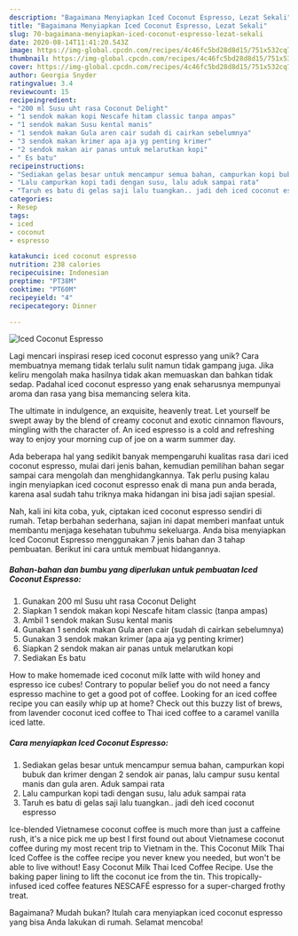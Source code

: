 ```yaml
---
description: "Bagaimana Menyiapkan Iced Coconut Espresso, Lezat Sekali"
title: "Bagaimana Menyiapkan Iced Coconut Espresso, Lezat Sekali"
slug: 70-bagaimana-menyiapkan-iced-coconut-espresso-lezat-sekali
date: 2020-08-14T11:41:20.543Z
image: https://img-global.cpcdn.com/recipes/4c46fc5bd28d8d15/751x532cq70/iced-coconut-espresso-foto-resep-utama.jpg
thumbnail: https://img-global.cpcdn.com/recipes/4c46fc5bd28d8d15/751x532cq70/iced-coconut-espresso-foto-resep-utama.jpg
cover: https://img-global.cpcdn.com/recipes/4c46fc5bd28d8d15/751x532cq70/iced-coconut-espresso-foto-resep-utama.jpg
author: Georgia Snyder
ratingvalue: 3.4
reviewcount: 15
recipeingredient:
- "200 ml Susu uht rasa Coconut Delight"
- "1 sendok makan kopi Nescafe hitam classic tanpa ampas"
- "1 sendok makan Susu kental manis"
- "1 sendok makan Gula aren cair sudah di cairkan sebelumnya"
- "3 sendok makan krimer apa aja yg penting krimer"
- "2 sendok makan air panas untuk melarutkan kopi"
- " Es batu"
recipeinstructions:
- "Sediakan gelas besar untuk mencampur semua bahan, campurkan kopi bubuk dan krimer dengan 2 sendok air panas, lalu campur susu kental manis dan gula aren. Aduk sampai rata"
- "Lalu campurkan kopi tadi dengan susu, lalu aduk sampai rata"
- "Taruh es batu di gelas saji lalu tuangkan.. jadi deh iced coconut espresso"
categories:
- Resep
tags:
- iced
- coconut
- espresso

katakunci: iced coconut espresso 
nutrition: 238 calories
recipecuisine: Indonesian
preptime: "PT38M"
cooktime: "PT60M"
recipeyield: "4"
recipecategory: Dinner

---
```



![Iced Coconut Espresso](https://img-global.cpcdn.com/recipes/4c46fc5bd28d8d15/751x532cq70/iced-coconut-espresso-foto-resep-utama.jpg)

Lagi mencari inspirasi resep iced coconut espresso yang unik? Cara membuatnya memang tidak terlalu sulit namun tidak gampang juga. Jika keliru mengolah maka hasilnya tidak akan memuaskan dan bahkan tidak sedap. Padahal iced coconut espresso yang enak seharusnya mempunyai aroma dan rasa yang bisa memancing selera kita.

The ultimate in indulgence, an exquisite, heavenly treat. Let yourself be swept away by the blend of creamy coconut and exotic cinnamon flavours, mingling with the character of. An iced espresso is a cold and refreshing way to enjoy your morning cup of joe on a warm summer day.

Ada beberapa hal yang sedikit banyak mempengaruhi kualitas rasa dari iced coconut espresso, mulai dari jenis bahan, kemudian pemilihan bahan segar sampai cara mengolah dan menghidangkannya. Tak perlu pusing kalau ingin menyiapkan iced coconut espresso enak di mana pun anda berada, karena asal sudah tahu triknya maka hidangan ini bisa jadi sajian spesial.


Nah, kali ini kita coba, yuk, ciptakan iced coconut espresso sendiri di rumah. Tetap berbahan sederhana, sajian ini dapat memberi manfaat untuk membantu menjaga kesehatan tubuhmu sekeluarga. Anda bisa menyiapkan Iced Coconut Espresso menggunakan 7 jenis bahan dan 3 tahap pembuatan. Berikut ini cara untuk membuat hidangannya.

<!--inarticleads1-->

##### Bahan-bahan dan bumbu yang diperlukan untuk pembuatan Iced Coconut Espresso:

1. Gunakan 200 ml Susu uht rasa Coconut Delight
1. Siapkan 1 sendok makan kopi Nescafe hitam classic (tanpa ampas)
1. Ambil 1 sendok makan Susu kental manis
1. Gunakan 1 sendok makan Gula aren cair (sudah di cairkan sebelumnya)
1. Gunakan 3 sendok makan krimer (apa aja yg penting krimer)
1. Siapkan 2 sendok makan air panas untuk melarutkan kopi
1. Sediakan  Es batu


How to make homemade iced coconut milk latte with wild honey and espresso ice cubes! Contrary to popular belief you do not need a fancy espresso machine to get a good pot of coffee. Looking for an iced coffee recipe you can easily whip up at home? Check out this buzzy list of brews, from lavender coconut iced coffee to Thai iced coffee to a caramel vanilla iced latte. 

<!--inarticleads2-->

##### Cara menyiapkan Iced Coconut Espresso:

1. Sediakan gelas besar untuk mencampur semua bahan, campurkan kopi bubuk dan krimer dengan 2 sendok air panas, lalu campur susu kental manis dan gula aren. Aduk sampai rata
1. Lalu campurkan kopi tadi dengan susu, lalu aduk sampai rata
1. Taruh es batu di gelas saji lalu tuangkan.. jadi deh iced coconut espresso


Ice-blended Vietnamese coconut coffee is much more than just a caffeine rush, it&#39;s a nice pick me up best I first found out about Vietnamese coconut coffee during my most recent trip to Vietnam in the. This Coconut Milk Thai Iced Coffee is the coffee recipe you never knew you needed, but won&#39;t be able to live without! Easy Coconut Milk Thai Iced Coffee Recipe. Use the baking paper lining to lift the coconut ice from the tin. This tropically-infused iced coffee features NESCAFÉ espresso for a super-charged frothy treat. 

Bagaimana? Mudah bukan? Itulah cara menyiapkan iced coconut espresso yang bisa Anda lakukan di rumah. Selamat mencoba!
